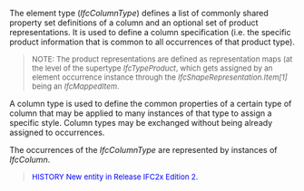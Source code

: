 The element type (_IfcColumnType_) defines a list of commonly shared property set definitions of a column and an optional set of product representations. It is used to define a column specification (i.e. the specific product information that is common to all occurrences of that product type).

> <font size="-1">NOTE: The product representations are defined as
		  representation maps (at the level of the supertype <i>IfcTypeProduct</i>, which
		  gets assigned by an element occurrence instance through the
		  <i>IfcShapeRepresentation.Item[1]</i> being an
		  <i>IfcMappedItem</i>.</font>
>

A column type is used to define the common properties of a certain type of column that may be applied to many instances of that type to assign a specific style. Column types may be exchanged without being already assigned to occurrences.

The occurrences of the _IfcColumnType_ are represented by instances of _IfcColumn_.

> <font color="#0000FF" size="-1">HISTORY New entity in Release IFC2x
		  Edition 2.</font>
>